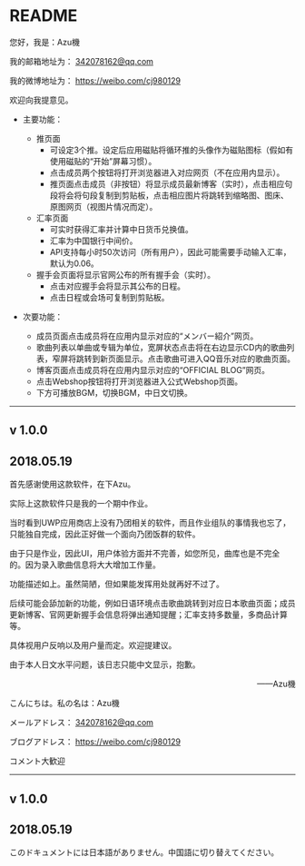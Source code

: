 # README

您好，我是：Azu機

我的邮箱地址为：
342078162@qq.com

我的微博地址为：
https://weibo.com/cj980129

欢迎向我提意见。


- 主要功能：
    - 推页面
        - 可设定3个推。设定后应用磁贴将循环推的头像作为磁贴图标（假如有使用磁贴的“开始”屏幕习惯）。
        - 点击成员两个按钮将打开浏览器进入对应网页（不在应用内显示）。
        - 推页面点击成员（非按钮）将显示成员最新博客（实时），点击相应句段将会将句段复制到剪贴板，点击相应图片将跳转到缩略图、图床、原图网页（视图片情况而定）。
    - 汇率页面
        - 可实时获得汇率并计算中日货币兑换值。
        - 汇率为中国银行中间价。
        - API支持每小时50次访问（所有用户），因此可能需要手动输入汇率，默认为0.06。
    - 握手会页面将显示官网公布的所有握手会（实时）。
        - 点击对应握手会将显示其公布的日程。
        - 点击日程或会场可复制到剪贴板。
      
- 次要功能：
    - 成员页面点击成员将在应用内显示对应的“メンバー紹介”网页。
    - 歌曲列表以单曲或专辑为单位，宽屏状态点击将在右边显示CD内的歌曲列表，窄屏将跳转到新页面显示。点击歌曲可进入QQ音乐对应的歌曲页面。
    - 博客页面点击成员将在应用内显示对应的“OFFICIAL BLOG”网页。
    - 点击Webshop按钮将打开浏览器进入公式Webshop页面。
    - 下方可播放BGM，切换BGM，中日文切换。


------------------------------
## v 1.0.0
## 2018.05.19

首先感谢使用这款软件，在下Azu。

实际上这款软件只是我的一个期中作业。

当时看到UWP应用商店上没有乃团相关的软件，而且作业组队的事情我也忘了，只能独自完成，因此正好做一个面向乃团饭群的软件。

由于只是作业，因此UI，用户体验方面并不完善，如您所见，曲库也是不完全的。因为录入歌曲信息将大大增加工作量。

功能描述如上。虽然简陋，但如果能发挥用处就再好不过了。

后续可能会舔加新的功能，例如日语环境点击歌曲跳转到对应日本歌曲页面；成员更新博客、官网更新握手会信息将弹出通知提醒；汇率支持多数量，多商品计算等。

具体视用户反响以及用户量而定。欢迎提建议。

由于本人日文水平问题，该日志只能中文显示，抱歉。


<p align="right">——Azu機</p>


こんにちは。私の名は：Azu機

メールアドレス：
342078162@qq.com

ブログアドレス：
https://weibo.com/cj980129

コメント大歓迎

------------------------------
## v 1.0.0
## 2018.05.19

このドキュメントには日本語がありません。中国語に切り替えてください。

